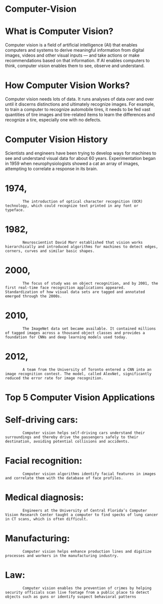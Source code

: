 # Computer-Vision

# What is Computer Vision?
Computer vision is a field of artificial intelligence (AI) that enables computers and systems to derive meaningful information from digital images, videos and other visual inputs — and take actions or make recommendations based on that information. If AI enables computers to think, computer vision enables them to see, observe and understand.

# How Computer Vision Works?
Computer vision needs lots of data. It runs analyses of data over and over until it discerns distinctions and ultimately recognize images. For example, to train a computer to recognize automobile tires, it needs to be fed vast quantities of tire images and tire-related items to learn the differences and recognize a tire, especially one with no defects.

# Computer Vision History
Scientists and engineers have been trying to develop ways for machines to see and understand visual data for about 60 years. Experimentation began in 1959 when neurophysiologists showed a cat an array of images, attempting to correlate a response in its brain.

# 1974, 
            The introduction of optical character recognition (OCR) technology, which could recognize text printed in any font or typeface.

# 1982, 
            Neuroscientist David Marr established that vision works hierarchically and introduced algorithms for machines to detect edges, corners, curves and similar basic shapes. 

# 2000, 
            The focus of study was on object recognition, and by 2001, the first real-time face recognition applications appeared. Standardization of how visual data sets are tagged and annotated emerged through the 2000s. 

# 2010, 
            The ImageNet data set became available. It contained millions of tagged images across a thousand object classes and provides a foundation for CNNs and deep learning models used today.

# 2012, 
            A team from the University of Toronto entered a CNN into an image recognition contest. The model, called AlexNet, significantly reduced the error rate for image recognition.

# Top 5 Computer Vision Applications

# Self-driving cars:
            Computer vision helps self-driving cars understand their surroundings and thereby drive the passengers safely to their destination, avoiding potential collisions and accidents.
# Facial recognition:
            Computer vision algorithms identify facial features in images and correlate them with the database of face profiles.
# Medical diagnosis: 
            Engineers at the University of Central Florida’s Computer Vision Research Center taught a computer to find specks of lung cancer in CT scans, which is often difficult.
# Manufacturing:
            Computer vision helps enhance production lines and digitize processes and workers in the manufacturing industry.
# Law:
            Computer vision enables the prevention of crimes by helping security officials scan live footage from a public place to detect objects such as guns or identify suspect behavioral patterns 



